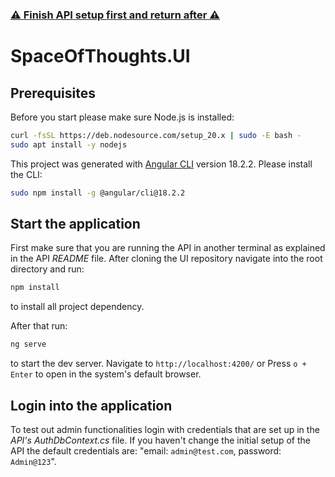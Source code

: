 
### [:warning: Finish API setup first and return after :warning:](https://github.com/jfauser1395/SpaceOfThoughts.API)

# SpaceOfThoughts.UI

## Prerequisites

Before you start please make sure Node.js is installed:

```sh
curl -fsSL https://deb.nodesource.com/setup_20.x | sudo -E bash -
sudo apt install -y nodejs
```

This project was generated with [Angular CLI](https://github.com/angular/angular-cli) version 18.2.2.
Please install the CLI:

```sh
sudo npm install -g @angular/cli@18.2.2
```

## Start the application

First make sure that you are running the API in another terminal as explained in the API *README* file. After cloning the UI repository navigate into the root directory and run:

 ```sh 
 npm install
 ```
to install all project dependency. 

After that run: 

```sh
ng serve
``` 
to start the dev server. Navigate to `http://localhost:4200/` or Press `o + Enter` to open in the system's default browser.

## Login into the application

To test out admin functionalities login with credentials that are set up in the *API's AuthDbContext.cs* file. If you haven't change the initial setup of the API the default credentials are: "email: `admin@test.com`, password: `Admin@123`".